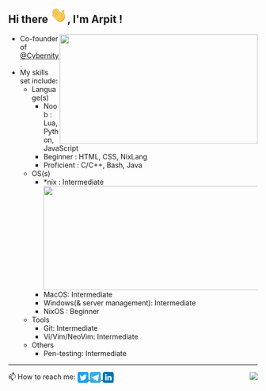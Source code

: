 <h2>Hi there <img src="https://raw.githubusercontent.com/ABSphreak/ABSphreak/master/gifs/Hi.gif" height="33px">, I'm Arpit !</h2>

<a href="https://github.com/proffapt">
<img height="220em" width="400em" src="https://github-readme-stats-eight-theta.vercel.app/api/top-langs/?username=proffapt&layout=compact&langs_count=8&theme=nightowl" align="right"/>
</a>

* Co-founder of [@Cybernity](https://cybernity.org) .<br>
* My skills set include:
  - Language(s)
    - Noob : Lua, Python, JavaScript
    - Beginner : HTML, CSS, NixLang
    - Proficient : C/C++, Bash, Java
  - OS(s)
    - *nix : Intermediate
      <a href="https://github.com/proffapt">
      <img height="210em" width="480em" src="https://github-readme-stats-eight-theta.vercel.app/api?username=proffapt&show_icons=true&theme=nightowl&include_all_commits=true&count_private=true" align="right"/>
      </a>
    - MacOS: Intermediate
    - Windows(& server management): Intermediate
    - NixOS : Beginner
  - Tools
    - Git: Intermediate
    - Vi/Vim/NeoVim: Intermediate
  - Others
    - Pen-testing: Intermediate

<!--
<p align = "center">
 <img src="https://activity-graph.herokuapp.com/graph?username=proffapt&theme=redical">
</p>  
-->
<hr>
<p align="left">
📫 How to reach me:   

<a href="https://twitter.com/proffapt">
  <img align="center" alt="proffapt's Twitter " width="22px" src="https://raw.githubusercontent.com/edent/SuperTinyIcons/master/images/svg/twitter.svg" />
</a>
<a href="https://t.me/proffapt">
  <img align="center" alt="proffapt's Telegram" width="22px" src="https://raw.githubusercontent.com/edent/SuperTinyIcons/master/images/svg/telegram.svg" />
</a>
<a href="https://www.linkedin.com/in/proffapt/">
  <img align="center" alt="proffapt's LinkedIn" width="22px" src="https://raw.githubusercontent.com/edent/SuperTinyIcons/master/images/svg/linkedin.svg" />
</a> 
<a href="https://www.linkedin.com/in/proffapt/">
  <img src="https://komarev.com/ghpvc/?username=proffapt&style=flat-square" align="right"/>
</a> 
</p>

 
